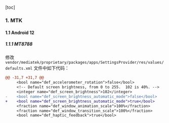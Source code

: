[toc]

### 1. MTK

#### 1.1 Android 12

##### 1.1.1 MT8788

修改 `vendor/mediatek/proprietary/packages/apps/SettingsProvider/res/values/defaults.xml` 文件中如下代码：

```diff
@@ -31,7 +31,7 @@
     <bool name="def_accelerometer_rotation">false</bool>
     <!-- Default screen brightness, from 0 to 255.  102 is 40%. -->
     <integer name="def_screen_brightness">102</integer>
-    <bool name="def_screen_brightness_automatic_mode">false</bool>
+    <bool name="def_screen_brightness_automatic_mode">true</bool>
     <fraction name="def_window_animation_scale">100%</fraction>
     <fraction name="def_window_transition_scale">100%</fraction>
     <bool name="def_haptic_feedback">true</bool>
```

